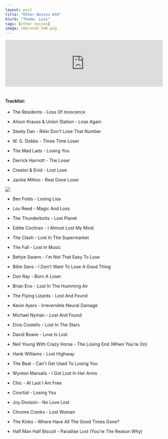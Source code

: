 ```yaml
---
layout: post
title: "Other Noises #34"
blurb: "Theme: Loss"
tags: [other noises]
image: tmb/on34_tmb.png
---
```


<iframe scrolling="no" id="hearthis_at_track_3028259" width="100%" height="150" src="https://hearthis.at/embed/3028259/transparent_black/?hcolor=&color=&style=2&block_size=2&block_space=1&background=1&waveform=0&cover=0&autoplay=0&css=" frameborder="0" allowtransparency allow="autoplay"><p>Listen to <a href="https://hearthis.at/zerocc/other-noises-34-3119-loss/" target="_blank">Other Noises #34 (3/1/19) - LOSS</a> <span>by</span><a href="https://hearthis.at/zerocc/" target="_blank" >Zero</a> <span>on</span> <a href="https://hearthis.at/" target="_blank">hearthis.at</a></p></iframe>
&nbsp;

#### Tracklist:

- The Residents - Loss Of Innocence

- Alison Krauss & Union Station - Lose Again
- Steely Dan - Rikki Don't Lose That Number
- W. G. Dobbs - Three Time Loser

- The Mad Lads - Losing You
- Derrick Harriott - The Loser
- Creator & Enid - Lost Love
- Jackie Mittoo - Real Gone Loser

![](https://lh3.googleusercontent.com/y-N_-umiLpyusLbhL1WkfKmXZ8YLWoSiwsHFc5Hl7T3UCOSyKegJIqH6kHTyAtDENP7sdpcRO8fsotzZu77QUY0sPKXhSHv1CSp8091H_XeOPOta9-ZvyE55dyozzEff2w5Tl0En8RcehcB8vx-hBqtGVdHyynAlIA8YaaGxt6IFaEzYj2pmAVlQtuLcSCVd_8Ktj3POhMzKux92VDdJyuKgfGbkOKAJ0LlF7LKW43t14xqpGZqXy-yZKlBSKXtEnzW3BZJ4RaC5y3x2HaydcgYI_BIZ7GGFtlDgoibsl3fjjK5bt73Zrn46fcrOY1q_52Jx_ZQZ5XjzNxBKf6c4D9oI7MGIr5MEbDDyJsIzBqisWBFzLOGW-TWh3_rThNGAv7J5W-4HxoVpFqvWwh8Cm3MOvEtvFL3zXp2-FlknfkA5vzVL5bPxuhGTVM0dSsPs6B4uHGOLFqbkCmlF3UNHg5y_zNmyZqgtDZA9tJuUB6O6e2TV91_4cvZced2UGb2_NpB7a9mM-fZi5u1p8-ZCc5-gwPAbAfhNDejAFyWmtXcZe0FSyaYMr0xvf1podEglpNZJ1G-J1H-mSS948nTw6QT-LqXtu90_ZHqS4Z9AHq3O7mvzFt_f3Pw3Zj6FkVktaCQ51CGyloCwHlqFmbhtcpT4=s500-no)

- Ben Folds - Losing Lisa
- Lou Reed - Magic And Loss
- The Thunderbolts - Lost Planet

- Eddie Cochran - I Almost Lost My Mind
- The Clash - Lost In The Supermarket
- The Fall - Lost In Music

- Bettye Swann - I'm Not That Easy To Lose
- Biliie Sans - I Don't Want To Lose A Good Thing
- Don Ray - Born A Loser

- Brian Eno - Lost In The Humming Air
- The Flying Lizards - Lost And Found
- Kevin Ayers - Irreversible Neural Damage

- Michael Nyman - Lost And Found
- Elvis Costello - Lost In The Stars
- David Bowie - Love Is Lost

- Neil Young With Crazy Horse - The Losing End (When You're On)
- Hank Williams - Lost Highway
- The Beat - Can't Get Used To Losing You

- Wynton Marsalis - I Got Lost In Her Arms
- Chic - At Last I Am Free                    
- Courtial - Losing You

- Joy Division - No Love Lost
- Chrome Cranks - Lost Woman
- The Kinks - Where Have All The Good Times Gone?

- Half Man Half Biscuit - Paradise Lost (You're The Reason Why)
